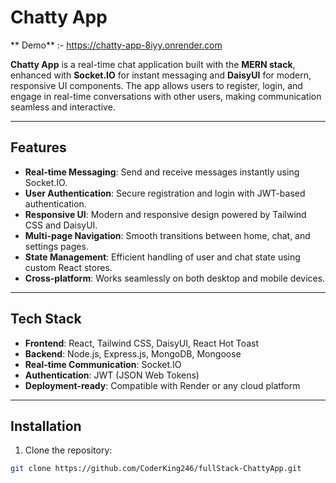 # Chatty App
** Demo** :- https://chatty-app-8iyy.onrender.com

**Chatty App** is a real-time chat application built with the **MERN stack**, enhanced with **Socket.IO** for instant messaging and **DaisyUI** for modern, responsive UI components. The app allows users to register, login, and engage in real-time conversations with other users, making communication seamless and interactive.

---

## Features

- **Real-time Messaging**: Send and receive messages instantly using Socket.IO.
- **User Authentication**: Secure registration and login with JWT-based authentication.
- **Responsive UI**: Modern and responsive design powered by Tailwind CSS and DaisyUI.
- **Multi-page Navigation**: Smooth transitions between home, chat, and settings pages.
- **State Management**: Efficient handling of user and chat state using custom React stores.
- **Cross-platform**: Works seamlessly on both desktop and mobile devices.

---

## Tech Stack

- **Frontend**: React, Tailwind CSS, DaisyUI, React Hot Toast
- **Backend**: Node.js, Express.js, MongoDB, Mongoose
- **Real-time Communication**: Socket.IO
- **Authentication**: JWT (JSON Web Tokens)
- **Deployment-ready**: Compatible with Render or any cloud platform

---

## Installation

1. Clone the repository:

```bash
git clone https://github.com/CoderKing246/fullStack-ChattyApp.git
